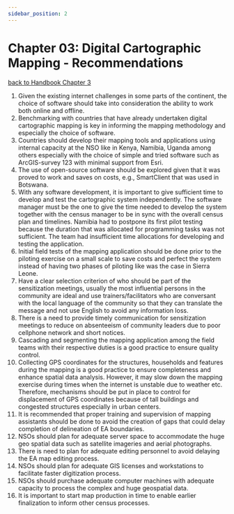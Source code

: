 ```yaml
---
sidebar_position: 2
---
```


# Chapter 03: Digital Cartographic Mapping - Recommendations
[back to Handbook Chapter 3](https://tech-acs.github.io/e-census-handbook/docs/category/chapter-03-digital-cartographic-mapping)

1.	Given the existing internet challenges in some parts of the continent, the choice of software should take into consideration the ability to work both online and offline.
2.	Benchmarking with countries that have already undertaken digital cartographic mapping is key in informing the mapping methodology and especially the choice of software. 
3.	Countries should develop their mapping tools and applications using internal capacity at the NSO like in Kenya, Namibia, Uganda  among others especially with the choice of simple and tried software such as ArcGIS-survey 123 with minimal support from Esri. 
4.	The use of open-source software should be explored given that it was proved to work and saves on costs, e.g., SmartClient that was used in Botswana.
5.	With any software development, it is important to give sufficient time to develop and test the cartographic system independently. The software manager must be the one to give the time needed to develop the system together with the census manager to be in sync with the overall census plan and timelines. Namibia had to postpone its first pilot testing because the duration that was allocated for programming tasks was not sufficient. The team had insufficient time allocations for developing and testing the application.
6.	Initial field tests of the mapping application should be done prior to the piloting exercise on a small scale to save costs and perfect the system instead of having two phases of piloting like was the case in Sierra Leone.
7.	Have a clear selection criterion of who should be part of the sensitization meetings, usually the most influential persons in the community are ideal and use trainers/facilitators who are conversant with the local language of the community so that they can translate the message and not use English to avoid any information loss.
8.	There is a need to provide timely communication for sensitization meetings to reduce on absenteeism of community leaders due to poor cellphone network and short notices. 
9.	Cascading and segmenting the mapping application among the field teams with their respective duties is a good practice to ensure quality control.
10.	Collecting GPS coordinates for the structures, households and features during the mapping is a good practice to ensure completeness and enhance spatial data analysis. However, it may slow down the mapping exercise during times when the internet is unstable due to weather etc. Therefore, mechanisms  should be put in place to control for displacement of GPS coordinates because of tall buildings and congested structures especially in urban centers.
11.	It is recommended that proper training and supervision of mapping assistants should be done to avoid the creation of gaps that could delay completion of delineation of EA boundaries. 
12.	NSOs should plan for adequate server space to accommodate the huge geo spatial data such as satellite imageries and aerial photographs. 
13.	There is need to plan for adequate editing personnel to avoid delaying the EA map editing process. 
14.	NSOs should plan for adequate GIS licenses and workstations to facilitate faster digitization process.
15.	NSOs should purchase adequate computer machines  with adequate capacity to process the complex and huge geospatial data. 
16.	It is important to start map production in time to enable earlier finalization to inform other census processes.  
